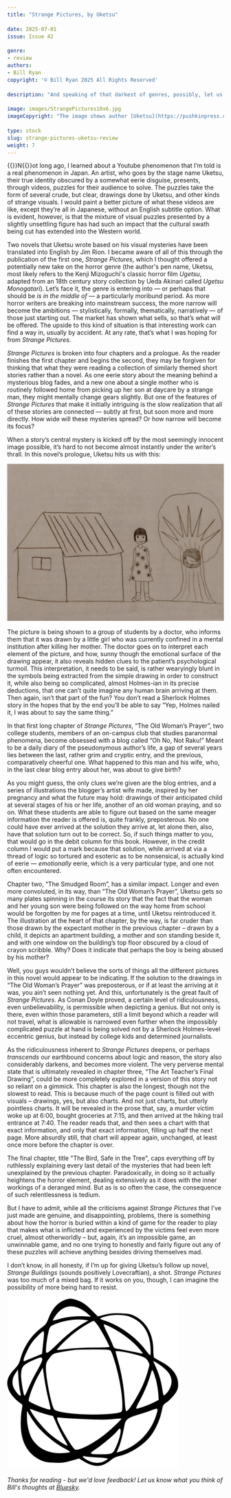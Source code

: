```yaml
---
title: "Strange Pictures, by Uketsu"

date: 2025-07-01
issue: Issue 42

genre:
- review
authors:
- Bill Ryan
copyright: '© Bill Ryan 2025 All Rights Reserved'

description: "And speaking of that darkest of genres, possibly, let us turn now to Japan's latest contribution to horror— well, or perhaps it's the uncanny… the unsettling? The absurd? I'm not sure I can say. Come to that, I'm not even sure how confident horror reviewer extraordinaire Bill Ryan is with regard to the case at hand, and that alone should be enough to send a shiver up your spine."

image: images/StrangePictures10x6.jpg
imageCopyright: "The image shows author [Uketsu](https://pushkinpress.com/our-authors/uketsu/) and [the book's cover](https://pushkinpress.com/book/strange-pictures/), both from the [Pushkin Press website](https://pushkinpress.com/)."

type: stock
slug: strange-pictures-uketsu-review
weight: 7
---
```


{{<glyph>}}N{{</glyph>}}ot long ago, I learned about a Youtube phenomenon that I’m told is a real phenomenon in Japan. An artist, who goes by the stage name Uketsu, their true identity obscured by a somewhat eerie disguise, presents, through videos, puzzles for their audience to solve. The puzzles take the form of several crude, but clear, drawings done by Uketsu, and other kinds of strange visuals. I would paint a better picture of what these videos are like, except they’re all in Japanese, without an English subtitle option. What is evident, however, is that the mixture of visual puzzles presented by a slightly unsettling figure has had such an impact that the cultural swath being cut has extended into the Western world.

Two novels that Uketsu wrote based on his visual mysteries have been translated into English by Jim Rion. I became aware of all of this through the publication of the first one, *Strange Pictures*, which I thought offered a potentially new take on the horror genre (the author's pen name, Uketsu, most likely refers to the Kenji Mizoguchi's classic horror film *Ugetsu*, adapted from an 18th century story collection by Ueda Akinari called *Ugetsu Monogatari*). Let’s face it, the genre is entering into — or perhaps that should be *is in the middle of* — a particularly moribund period. As more horror writers are breaking into mainstream success, the more narrow will become the ambitions — stylistically, formally, thematically, narratively — of those just starting out. The market has shown what sells, so that’s what will be offered. The upside to this kind of situation is that interesting work can find a way in, usually by accident. At any rate, that’s what I was hoping for from *Strange Pictures*.

*Strange Pictures* is broken into four chapters and a prologue. As the reader finishes the first chapter and begins the second, they may be forgiven for thinking that what they were reading a collection of similarly themed short stories rather than a novel. As one eerie story about the meaning behind a mysterious blog fades, and a new one about a single mother who is routinely followed home from picking up her son at daycare by a strange man, they might mentally change gears slightly. But one of the features of *Strange Pictures* that make it initially intriguing is the slow realization that all of these stories are connected — subtly at first, but soon more and more directly. How wide will these mysteries spread? Or how narrow will become its focus?

When a story’s central mystery is kicked off by the most seemingly innocent image possible, it’s hard to not become almost instantly under the writer’s thrall. In this novel’s prologue, Uketsu hits us with this:

![drawing](images/strange-pictures-drawing.png)

The picture is being shown to a group of students by a doctor, who informs them that it was drawn by a little girl who was currently confined in a mental institution after killing her mother. The doctor goes on to interpret each element of the picture, and how, sunny though the emotional surface of the drawing appear, it also reveals hidden clues to the patient’s psychological turmoil. This interpretation, it needs to be said, is rather wearyingly blunt in the symbols being extracted from the simple drawing in order to construct it, while also being so complicated, almost Holmes-ian in its precise deductions, that one can’t quite imagine any human brain arriving at them. Then again, isn’t that part of the fun? You don’t read a Sherlock Holmes story in the hopes that by the end you’ll be able to say “Yep, Holmes nailed it, I was about to say the same thing.” 

In that first long chapter of *Strange Pictures*, “The Old Woman’s Prayer”, two college students, members of an on-campus club that studies paranormal phenomena, become obsessed with a blog called “Oh No, Not Raku!” Meant to be a daily diary of the pseudonymous author’s life, a gap of several years lies between the last, rather grim and cryptic entry, and the previous, comparatively cheerful one. What happened to this man and his wife, who, in the last clear blog entry about her, was about to give birth?

As you might guess, the only clues we’re given are the blog entries, and a series of illustrations the blogger’s artist wife made, inspired by her pregnancy and what the future may hold: drawings of their anticipated child at several stages of his or her life, another of an old woman praying, and so on. What these students are able to figure out based on the same meager information the reader is offered is, quite frankly, preposterous. No one could have ever arrived at the solution they arrive at, let alone then, also, have that solution turn out to be correct. So, if such things matter to you, that would go in the debit column for this book. However, in the credit column I would put a mark because that solution, while arrived at via a thread of logic so tortured and esoteric as to be nonsensical, is actually kind of eerie — *emotionally* eerie, which is a very particular type, and one not often encountered.

Chapter two, “The Smudged Room”, has a similar impact. Longer and even more convoluted, in its way, than “The Old Woman’s Prayer”, Uketsu gets so many plates spinning in the course its story that the fact that the woman and her young son were being followed on the way home from school would be forgotten by me for pages at a time, until Uketsu reintroduced it. The illustration at the heart of that chapter, by the way, is far cruder than those drawn by the expectant mother in the previous chapter – drawn by a child, it depicts an apartment building, a mother and son standing beside it, and with one window on the building’s top floor obscured by a cloud of crayon scribble. Why? Does it indicate that perhaps the boy is being abused by his mother?

Well, you guys wouldn’t believe the sorts of things all the different pictures in this novel would appear to be indicating. If the solution to the drawings in “The Old Woman’s Prayer” was preposterous, or if at least the arriving at it was, you ain’t seen nothing yet. And this, unfortunately is the great fault of *Strange Pictures*. As Conan Doyle proved, a certain level of ridiculousness, even unbelievability, is permissible when depicting a genius. But not only is there, even within those parameters, still a limit beyond which a reader will not travel, what is allowable is narrowed even further when the impossibly complicated puzzle at hand is being solved not by a Sherlock Holmes-level eccentric genius, but instead by college kids and determined journalists.

As the ridiculousness inherent to *Strange Pictures* deepens, or perhaps *transcends* our earthbound concerns about logic and reason, the story also considerably darkens, and becomes more violent. The very perverse mental state that is ultimately revealed in chapter three, “The Art Teacher’s Final Drawing”, could be more completely explored in a version of this story not so reliant on a gimmick. This chapter is also the longest, though not the slowest to read. This is because much of the page count is filled out with visuals – drawings, yes, but also charts. And not just charts, but utterly pointless charts. It will be revealed in the prose that, say, a murder victim woke up at 6:00, bought groceries at 7:15, and then arrived at the hiking trail entrance at 7:40. The reader reads that, and then sees a chart with that exact information, and only that exact information, filling up half the next page. More absurdly still, that chart will appear again, unchanged, at least once more before the chapter is over.

The final chapter, title "The Bird, Safe in the Tree", caps everything off by ruthlessly explaining every last detail of the mysteries that had been left unexplained by the previous chapter. Paradoxically, in doing so it actually heightens the horror element, dealing extensively as it does with the inner workings of a deranged mind. But as is so often the case, the consequence of such relentlessness is tedium.

But I have to admit, while all the criticisms against *Strange Pictures* that I’ve just made are genuine, and disappointing, problems, there is something about how the horror is buried within a kind of game for the reader to play that makes what is inflicted and experienced by the victims feel even more cruel, almost otherworldly – but, again, it’s an impossible game, an unwinnable game, and no one trying to honestly and fairly figure out any of these puzzles will achieve anything besides driving themselves mad.

I don’t know, in all honesty, if I’m up for giving Uketsu’s follow up novel, *Strange Buildings* (sounds positively Lovecraftian), a shot. *Strange Pictures* was too much of a mixed bag. If it works on you, though, I can imagine the possibility of more being hard to resist.

![Orbit-lrg](images/Orbit.svg)

*Thanks for reading - but we'd love feedback! Let us know what you think of Bill's thoughts at [Bluesky](https://bsky.app/profile/mythaxis.bsky.social).*
